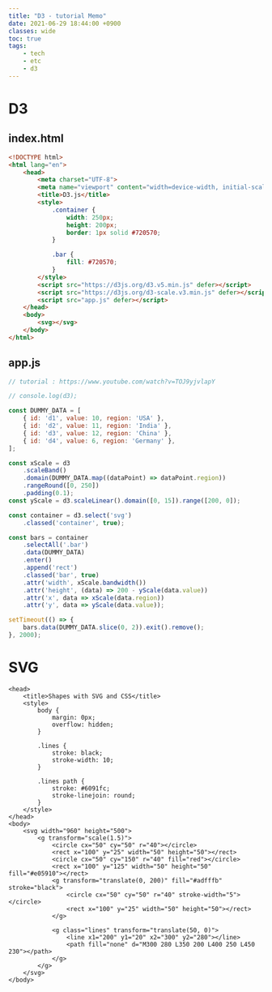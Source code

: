 ```yaml
---
title: "D3 - tutorial Memo"
date: 2021-06-29 18:44:00 +0900
classes: wide
toc: true
tags:
    - tech
    - etc
    - d3
---
```


# D3

## index.html

```html
<!DOCTYPE html>
<html lang="en">
    <head>
        <meta charset="UTF-8">
        <meta name="viewport" content="width=device-width, initial-scale=1.0">
        <title>D3.js</title>
        <style>
            .container {
                width: 250px;
                height: 200px;
                border: 1px solid #720570;
            }

            .bar {
                fill: #720570;
            }
        </style>
        <script src="https://d3js.org/d3.v5.min.js" defer></script>
        <script src="https://d3js.org/d3-scale.v3.min.js" defer></script>
        <script src="app.js" defer></script>
    </head>
    <body>
        <svg></svg>
    </body>
</html>
```

## app.js

```js
// tutorial : https://www.youtube.com/watch?v=TOJ9yjvlapY

// console.log(d3);

const DUMMY_DATA = [
    { id: 'd1', value: 10, region: 'USA' },
    { id: 'd2', value: 11, region: 'India' },
    { id: 'd3', value: 12, region: 'China' },
    { id: 'd4', value: 6, region: 'Germany' },
];

const xScale = d3
    .scaleBand()
    .domain(DUMMY_DATA.map((dataPoint) => dataPoint.region))
    .rangeRound([0, 250])
    .padding(0.1);
const yScale = d3.scaleLinear().domain([0, 15]).range([200, 0]);

const container = d3.select('svg')
    .classed('container', true);

const bars = container
    .selectAll('.bar')
    .data(DUMMY_DATA)
    .enter()
    .append('rect')
    .classed('bar', true)
    .attr('width', xScale.bandwidth())
    .attr('height', (data) => 200 - yScale(data.value))
    .attr('x', data => xScale(data.region))
    .attr('y', data => yScale(data.value));

setTimeout(() => {
    bars.data(DUMMY_DATA.slice(0, 2)).exit().remove();
}, 2000);
```

# SVG

    <head>
        <title>Shapes with SVG and CSS</title>
        <style>
            body {
                margin: 0px;
                overflow: hidden;
            }

            .lines {
                stroke: black;
                stroke-width: 10;
            }

            .lines path {
                stroke: #6091fc;
                stroke-linejoin: round;
            }
        </style>
    </head>
    <body>
        <svg width="960" height="500">
            <g transform="scale(1.5)">
                <circle cx="50" cy="50" r="40"></circle>
                <rect x="100" y="25" width="50" height="50"></rect>
                <circle cx="50" cy="150" r="40" fill="red"></circle>
                <rect x="100" y="125" width="50" height="50" fill="#e05910"></rect>
                <g transform="translate(0, 200)" fill="#adfffb" stroke="black">
                    <circle cx="50" cy="50" r="40" stroke-width="5"></circle>
                    <rect x="100" y="25" width="50" height="50"></rect>
                </g>

                <g class="lines" transform="translate(50, 0)">
                    <line x1="200" y1="20" x2="300" y2="280"></line>
                    <path fill="none" d="M300 280 L350 200 L400 250 L450 230"></path>
                </g>
            </g>            
        </svg>
    </body>

